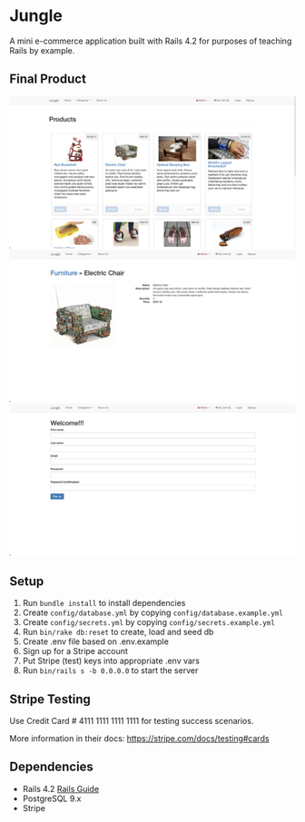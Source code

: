 # Jungle

A mini e-commerce application built with Rails 4.2 for purposes of teaching Rails by example.

## Final Product

!["screenshot of homepage"](https://github.com/schenn1992/Jungle-Project/blob/master/screenshots/product_home.png)
!["screenshot of product info"](https://github.com/schenn1992/Jungle-Project/blob/master/screenshots/item_info.png)
!["screenshot of signup page"](https://github.com/schenn1992/Jungle-Project/blob/master/screenshots/signup_page.png)

## Setup

1. Run `bundle install` to install dependencies
2. Create `config/database.yml` by copying `config/database.example.yml`
3. Create `config/secrets.yml` by copying `config/secrets.example.yml`
4. Run `bin/rake db:reset` to create, load and seed db
5. Create .env file based on .env.example
6. Sign up for a Stripe account
7. Put Stripe (test) keys into appropriate .env vars
8. Run `bin/rails s -b 0.0.0.0` to start the server

## Stripe Testing

Use Credit Card # 4111 1111 1111 1111 for testing success scenarios.

More information in their docs: <https://stripe.com/docs/testing#cards>

## Dependencies

- Rails 4.2 [Rails Guide](http://guides.rubyonrails.org/v4.2/)
- PostgreSQL 9.x
- Stripe
